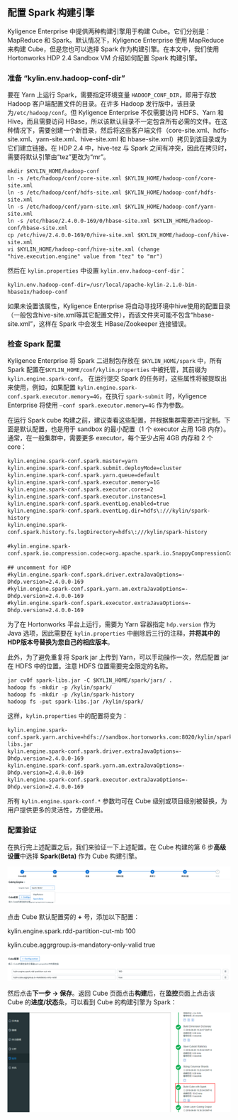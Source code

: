 ## 配置 Spark 构建引擎
Kyligence Enterprise 中提供两种构建引擎用于构建 Cube。它们分别是：MapReduce 和 Spark。默认情况下，Kyligence Enterprise 使用 MapReduce 来构建 Cube，但是您也可以选择 Spark 作为构建引擎。在本文中，我们使用 Hortonworks HDP 2.4 Sandbox VM 介绍如何配置 Spark 构建引擎。

### 准备 “kylin.env.hadoop-conf-dir”

要在 Yarn 上运行 Spark，需要指定环境变量 `HADOOP_CONF_DIR`，即用于存放 Hadoop 客户端配置文件的目录。在许多 Hadoop 发行版中，该目录为`/etc/hadoop/conf`。但 Kyligence Enterprise 不仅需要访问 HDFS、Yarn 和 Hive，而且需要访问 HBase，所以该默认目录不一定包含所有必需的文件。在这种情况下，需要创建一个新目录，然后将这些客户端文件（core-site.xml、hdfs-site.xml、yarn-site.xml、hive-site.xml 和 hbase-site.xml）拷贝到该目录或为它们建立链接。在 HDP 2.4 中，hive-tez 与 Spark 之间有冲突，因此在拷贝时，需要将默认引擎由“tez”更改为“mr”。

```shell
mkdir $KYLIN_HOME/hadoop-conf
ln -s /etc/hadoop/conf/core-site.xml $KYLIN_HOME/hadoop-conf/core-site.xml
ln -s /etc/hadoop/conf/hdfs-site.xml $KYLIN_HOME/hadoop-conf/hdfs-site.xml
ln -s /etc/hadoop/conf/yarn-site.xml $KYLIN_HOME/hadoop-conf/yarn-site.xml
ln -s /etc/hbase/2.4.0.0-169/0/hbase-site.xml $KYLIN_HOME/hadoop-conf/hbase-site.xml
cp /etc/hive/2.4.0.0-169/0/hive-site.xml $KYLIN_HOME/hadoop-conf/hive-site.xml
vi $KYLIN_HOME/hadoop-conf/hive-site.xml (change "hive.execution.engine" value from "tez" to "mr")
```

然后在 `kylin.properties` 中设置 `kylin.env.hadoop-conf-dir`：

```properties
kylin.env.hadoop-conf-dir=/usr/local/apache-kylin-2.1.0-bin-hbase1x/hadoop-conf
```

如果未设置该属性，Kyligence Enterprise 将自动寻找环境中hive使用的配置目录（一般包含hive-site.xml等其它配置文件），而该文件夹可能不包含“hbase-site.xml”，这样在 Spark 中会发生 HBase/Zookeeper 连接错误。

### 检查 Spark 配置

Kyligence Enterprise 将 Spark 二进制包存放在 `$KYLIN_HOME/spark` 中，所有 Spark 配置在`$KYLIN_HOME/conf/kylin.properties` 中被托管，其前缀为 `kylin.engine.spark-conf`。 在运行提交 Spark 的任务时，这些属性将被提取出来使用，例如，如果配置 `kylin.engine.spark-conf.spark.executor.memory=4G`，在执行 `spark-submit` 时，Kyligence Enterprise 将使用 `–conf spark.executor.memory=4G` 作为参数。

在运行 Spark cube 构建之前，建议查看这些配置，并根据集群需要进行定制。下面是默认配置，也是用于 sandbox 的最小配置（1 个 executor 占用 1GB 内存）。通常，在一般集群中，需要更多 executor，每个至少占用 4GB 内存和 2 个 core：

```properties
kylin.engine.spark-conf.spark.master=yarn
kylin.engine.spark-conf.spark.submit.deployMode=cluster
kylin.engine.spark-conf.spark.yarn.queue=default
kylin.engine.spark-conf.spark.executor.memory=1G
kylin.engine.spark-conf.spark.executor.cores=2
kylin.engine.spark-conf.spark.executor.instances=1
kylin.engine.spark-conf.spark.eventLog.enabled=true
kylin.engine.spark-conf.spark.eventLog.dir=hdfs\:///kylin/spark-history
kylin.engine.spark-conf.spark.history.fs.logDirectory=hdfs\:///kylin/spark-history

#kylin.engine.spark-conf.spark.io.compression.codec=org.apache.spark.io.SnappyCompressionCodec

## uncomment for HDP
#kylin.engine.spark-conf.spark.driver.extraJavaOptions=-Dhdp.version=2.4.0.0-169
#kylin.engine.spark-conf.spark.yarn.am.extraJavaOptions=-Dhdp.version=2.4.0.0-169
#kylin.engine.spark-conf.spark.executor.extraJavaOptions=-Dhdp.version=2.4.0.0-169
```

为了在 Hortonworks 平台上运行，需要为 Yarn 容器指定 `hdp.version` 作为 Java  选项，因此需要在 `kylin.properties` 中删除后三行的注释，**并将其中的HDP版本号替换为您自己的相应版本**。

此外，为了避免重复将 Spark jar 上传到 Yarn，可以手动操作一次，然后配置 jar 在 HDFS 中的位置。注意 HDFS 位置需要完全限定的名称。

```
jar cv0f spark-libs.jar -C $KYLIN_HOME/spark/jars/ .
hadoop fs -mkdir -p /kylin/spark/
hadoop fs -mkdir -p /kylin/spark-history
hadoop fs -put spark-libs.jar /kylin/spark/
```

这样，`kylin.properties` 中的配置将变为：

```properties
kylin.engine.spark-conf.spark.yarn.archive=hdfs://sandbox.hortonworks.com:8020/kylin/spark/spark-libs.jar
kylin.engine.spark-conf.spark.driver.extraJavaOptions=-Dhdp.version=2.4.0.0-169
kylin.engine.spark-conf.spark.yarn.am.extraJavaOptions=-Dhdp.version=2.4.0.0-169
kylin.engine.spark-conf.spark.executor.extraJavaOptions=-Dhdp.version=2.4.0.0-169
```

所有 `kylin.engine.spark-conf.*` 参数均可在 Cube 级别或项目级别被替换，为用户提供更多的灵活性，方便使用。

### 配置验证

在执行完上述配置之后，我们来验证一下上述配置。在 Cube 构建的第 6 步**高级设置**中选择 **Spark(Beta)** 作为 Cube 构建引擎。

![选择 Spark(Beta) 作为构建引擎](images/spark1.cn.png)

点击 Cube 默认配置旁的 **+** 号，添加以下配置：

kylin.engine.spark.rdd-partition-cut-mb 100

kylin.cube.aggrgroup.is-mandatory-only-valid true

![添加配置](images/spark3.cn.png)

然后点击**下一步 -> 保存**。返回 Cube 页面点击**构建**后，在**监控**页面上点击该 Cube 的**进度/状态**条，可以看到 Cube 的构建引擎为 Spark：

![Spark 构建引擎](images/spark2.cn.png)
